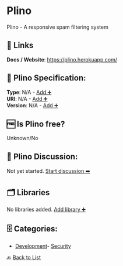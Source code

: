 # Plino

Plino - A responsive spam filtering system

##  🔗 Links
**Docs / Website**: https://plino.herokuapp.com/

## 🧬 Plino Specification:
**Type**: N/A - [Add ➕](https://github.com/apis-list/apis-list/edit/main/apis/plino/plino.yaml)  
**URI**: N/A - [Add ➕](https://github.com/apis-list/apis-list/edit/main/apis/plino/plino.yaml)  
**Version**: N/A - [Add ➕](https://github.com/apis-list/apis-list/edit/main/apis/plino/plino.yaml)

## 🆓 Is Plino free?
 Unknown/No 

## 💬 Plino Discussion:
Not yet started. [Start discussion ➡️](https://github.com/apis-list/apis-list/discussions/new)

## 🗂️ Libraries

No libraries added. [Add library ➕](https://github.com/apis-list/apis-list/edit/main/apis/plino/plino.yaml)    


## 🗄️ Categories:
- [Development](https://github.com/apis-list/apis-list#development-)- [Security](https://github.com/apis-list/apis-list#security-)

🔙  [Back to List](https://github.com/apis-list/apis-list)
